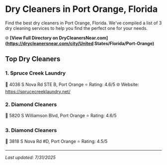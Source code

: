 # Dry Cleaners in Port Orange, Florida

Find the best dry cleaners in Port Orange, Florida. We've compiled a list of 3 dry cleaning services to help you find the perfect one for your needs.

🌐 **[View Full Directory on DryCleanersNear.com](https://drycleanersnear.com/city/United States/Florida/Port-Orange)**

## Top Dry Cleaners

### 1. Spruce Creek Laundry
📍 4036 S Nova Rd STE B, Port Orange
⭐ Rating: 4.6/5
🌐 Website: https://sprucecreeklaundry.net/

### 2. Diamond Cleaners
📍 5820 S Williamson Blvd, Port Orange
⭐ Rating: 4.6/5

### 3. Diamond Cleaners
📍 3818 S Nova Rd #D, Port Orange
⭐ Rating: 4.5/5


---

*Last updated: 7/31/2025*
